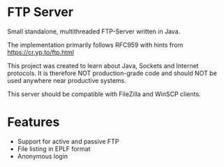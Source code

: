 # FTP Server
Small standalone, multithreaded FTP-Server written in Java.

The implementation primarily follows RFC959 with hints from https://cr.yp.to/ftp.html

This project was created to learn about Java, Sockets and Internet protocols. It is therefore NOT production-grade code and should NOT be used anywhere near productive systems.

This server should be compatible with FileZilla and WinSCP clients.

# Features
- Support for active and passive FTP
- File listing in EPLF format
- Anonymous login
